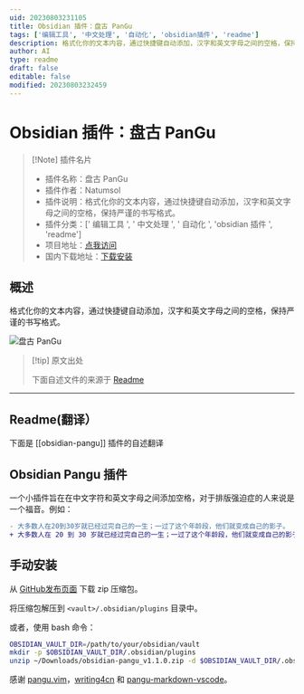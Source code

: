 ```yaml
---
uid: 20230803231105
title: Obsidian 插件：盘古 PanGu
tags: ['编辑工具', '中文处理', '自动化', 'obsidian插件', 'readme']
description: 格式化你的文本内容，通过快捷键自动添加，汉字和英文字母之间的空格，保持严谨的书写格式。
author: AI
type: readme
draft: false
editable: false
modified: 20230803232459
---
```


# Obsidian 插件：盘古 PanGu

> [!Note] 插件名片
> - 插件名称：盘古 PanGu
> - 插件作者：Natumsol
> - 插件说明：格式化你的文本内容，通过快捷键自动添加，汉字和英文字母之间的空格，保持严谨的书写格式。
> - 插件分类：[' 编辑工具 ', ' 中文处理 ', ' 自动化 ', 'obsidian 插件 ', 'readme']
> - 项目地址：[点我访问](https://github.com/Natumsol/obsidian-pangu)
> - 国内下载地址：[下载安装](https://pkmer.cn/products/plugin/pluginMarket/?obsidian-pangu)

## 概述

格式化你的文本内容，通过快捷键自动添加，汉字和英文字母之间的空格，保持严谨的书写格式。

![盘古 PanGu](https://cdn.pkmer.cn/covers/obsidian-pangu.PNG!pkmer)

> [!tip] 原文出处
>
>下面自述文件的来源于 [Readme](https://ghproxy.net/https://raw.githubusercontent.com/Natumsol/obsidian-pangu/master/README.md)
>

---

## Readme(翻译）

下面是 [[obsidian-pangu]] 插件的自述翻译

## Obsidian Pangu 插件

一个小插件旨在在中文字符和英文字母之间添加空格，对于排版强迫症的人来说是一个福音。例如：

```diff
- 大多数人在20到30岁就已经过完自己的一生；一过了这个年龄段，他们就变成自己的影子。
+ 大多数人在 20 到 30 岁就已经过完自己的一生；一过了这个年龄段，他们就变成自己的影子。
```

## 手动安装

从 [GitHub发布页面](https://github.com/natumsol/obsidian-pangu/releases) 下载 zip 压缩包。

将压缩包解压到 `<vault>/.obsidian/plugins` 目录中。

或者，使用 bash 命令：

```bash
OBSIDIAN_VAULT_DIR=/path/to/your/obsidian/vault
mkdir -p $OBSIDIAN_VAULT_DIR/.obsidian/plugins
unzip ~/Downloads/obsidian-pangu_v1.1.0.zip -d $OBSIDIAN_VAULT_DIR/.obsidian/plugins
```

感谢 [pangu.vim](https://github.com/hotoo/pangu.vim)，[writing4cn](https://marketplace.visualstudio.com/items?itemName=twocucao.writing4cn) 和 [pangu-markdown-vscode](https://github.com/zhuyuanxiang/pangu-markdown-vscode)。
